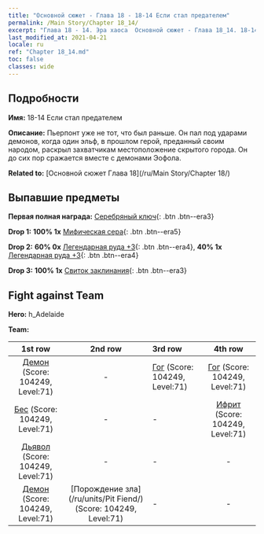 ```yaml
---
title: "Основной сюжет - Глава 18 - 18-14 Если стал предателем"
permalink: /Main Story/Chapter 18_14/
excerpt: "Глава 18 - 14. Эра хаоса  Основной сюжет - Глава 18_14. 18-14 Если стал предателем"
last_modified_at: 2021-04-21
locale: ru
ref: "Chapter 18_14.md"
toc: false
classes: wide
---
```


## Подробности

 **Имя:** 18-14 Если стал предателем

 **Описание:** Пьерпонт уже не тот, что был раньше. Он пал под ударами демонов, когда один эльф, в прошлом герой, преданный своим народом, раскрыл захватчикам местоположение скрытого города. Он до сих пор сражается вместе с демонами Эофола.

 **Related to:** [Основной сюжет Глава 18](/ru/Main Story/Chapter 18/)

## Выпавшие предметы

 **Первая полная награда:** [Серебряный ключ](/ru/Items/con_693/){: .btn .btn--era3}

 **Drop 1:** **100% 1x** [Мифическая сера](/ru/Items/mat_64/){: .btn .btn--era5}

 **Drop 2:** **60% 0x** [Легендарная руда +3](/ru/Items/mat_54/){: .btn .btn--era4}, **40% 1x** [Легендарная руда +3](/ru/Items/mat_54/){: .btn .btn--era4}

 **Drop 3:** **100% 1x** [Свиток заклинания](/ru/Items/con_694/){: .btn .btn--era3}


## Fight against Team
 **Hero:** h_Adelaide

 **Team:**


  | 1st row | 2nd row | 3rd row | 4th row |
  |:----:|:----:|:----|:----:|
  | [Демон](/ru/units/Demon/) (Score: 104249, Level:71)  | - | [Гог](/ru/units/Gog/) (Score: 104249, Level:71)  | [Гог](/ru/units/Gog/) (Score: 104249, Level:71)  |
  | [Бес](/ru/units/Imp/) (Score: 104249, Level:71)  | - | - | [Ифрит](/ru/units/Efreeti/) (Score: 104249, Level:71)  |
  | [Дьявол](/ru/units/Devil/) (Score: 104249, Level:71)  | - | - | - |
  | [Демон](/ru/units/Demon/) (Score: 104249, Level:71)  | [Порождение зла](/ru/units/Pit Fiend/) (Score: 104249, Level:71)  | - | - |


